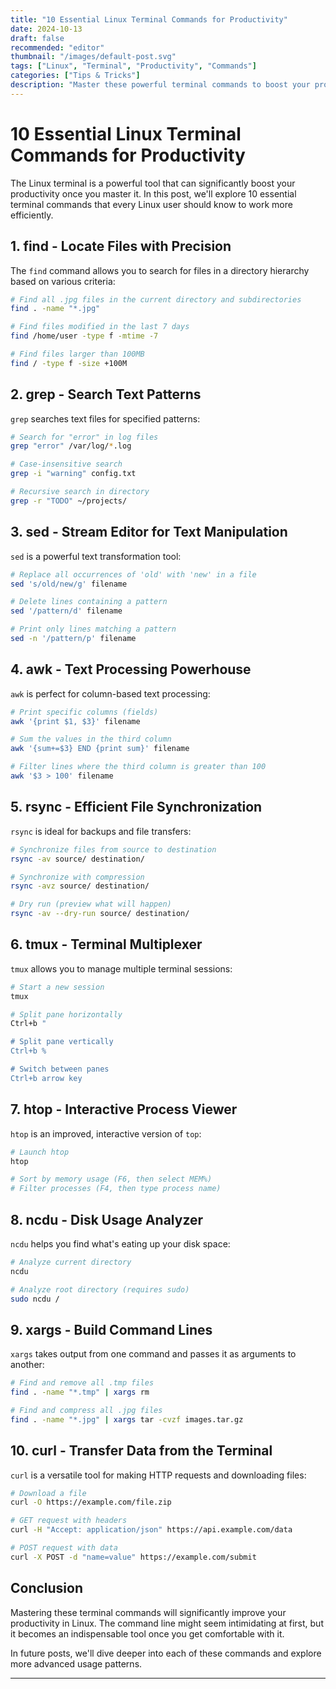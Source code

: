 ```yaml
---
title: "10 Essential Linux Terminal Commands for Productivity"
date: 2024-10-13
draft: false
recommended: "editor"
thumbnail: "/images/default-post.svg"
tags: ["Linux", "Terminal", "Productivity", "Commands"]
categories: ["Tips & Tricks"]
description: "Master these powerful terminal commands to boost your productivity on Linux"
---
```


# 10 Essential Linux Terminal Commands for Productivity

The Linux terminal is a powerful tool that can significantly boost your productivity once you master it. In this post, we'll explore 10 essential terminal commands that every Linux user should know to work more efficiently.

## 1. find - Locate Files with Precision

The `find` command allows you to search for files in a directory hierarchy based on various criteria:

```bash
# Find all .jpg files in the current directory and subdirectories
find . -name "*.jpg"

# Find files modified in the last 7 days
find /home/user -type f -mtime -7

# Find files larger than 100MB
find / -type f -size +100M
```

## 2. grep - Search Text Patterns

`grep` searches text files for specified patterns:

```bash
# Search for "error" in log files
grep "error" /var/log/*.log

# Case-insensitive search
grep -i "warning" config.txt

# Recursive search in directory
grep -r "TODO" ~/projects/
```

## 3. sed - Stream Editor for Text Manipulation

`sed` is a powerful text transformation tool:

```bash
# Replace all occurrences of 'old' with 'new' in a file
sed 's/old/new/g' filename

# Delete lines containing a pattern
sed '/pattern/d' filename

# Print only lines matching a pattern
sed -n '/pattern/p' filename
```

## 4. awk - Text Processing Powerhouse

`awk` is perfect for column-based text processing:

```bash
# Print specific columns (fields)
awk '{print $1, $3}' filename

# Sum the values in the third column
awk '{sum+=$3} END {print sum}' filename

# Filter lines where the third column is greater than 100
awk '$3 > 100' filename
```

## 5. rsync - Efficient File Synchronization

`rsync` is ideal for backups and file transfers:

```bash
# Synchronize files from source to destination
rsync -av source/ destination/

# Synchronize with compression
rsync -avz source/ destination/

# Dry run (preview what will happen)
rsync -av --dry-run source/ destination/
```

## 6. tmux - Terminal Multiplexer

`tmux` allows you to manage multiple terminal sessions:

```bash
# Start a new session
tmux

# Split pane horizontally
Ctrl+b "

# Split pane vertically
Ctrl+b %

# Switch between panes
Ctrl+b arrow key
```

## 7. htop - Interactive Process Viewer

`htop` is an improved, interactive version of `top`:

```bash
# Launch htop
htop

# Sort by memory usage (F6, then select MEM%)
# Filter processes (F4, then type process name)
```

## 8. ncdu - Disk Usage Analyzer

`ncdu` helps you find what's eating up your disk space:

```bash
# Analyze current directory
ncdu

# Analyze root directory (requires sudo)
sudo ncdu /
```

## 9. xargs - Build Command Lines

`xargs` takes output from one command and passes it as arguments to another:

```bash
# Find and remove all .tmp files
find . -name "*.tmp" | xargs rm

# Find and compress all .jpg files
find . -name "*.jpg" | xargs tar -cvzf images.tar.gz
```

## 10. curl - Transfer Data from the Terminal

`curl` is a versatile tool for making HTTP requests and downloading files:

```bash
# Download a file
curl -O https://example.com/file.zip

# GET request with headers
curl -H "Accept: application/json" https://api.example.com/data

# POST request with data
curl -X POST -d "name=value" https://example.com/submit
```

## Conclusion

Mastering these terminal commands will significantly improve your productivity in Linux. The command line might seem intimidating at first, but it becomes an indispensable tool once you get comfortable with it.

In future posts, we'll dive deeper into each of these commands and explore more advanced usage patterns.

---
